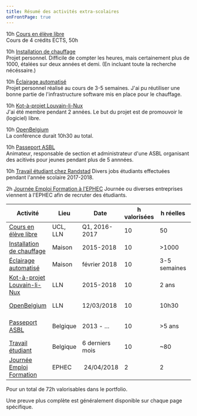 ```yaml
---
title: Résumé des activités extra-scolaires
onFrontPage: true
---
```


10h [Cours en élève libre](Android.md)  
Cours de 4 crédits ECTS, 50h

10h [Installation de chauffage](Chauffage.md)  
Projet personnel. Difficile de compter les heures, mais certainement plus de 1000, étalées sur deux années et demi. (En incluant toute la recherche nécéssaire.)

10h [Éclairage automatisé](Eclairage.md)  
Projet personnel réalisé au cours de 3-5 semaines. J'ai pu réutiliser une bonne partie de l'infrastructure software mis en place pour le chauffage.

10h [Kot-à-projet Louvain-li-Nux](Louvainlinux.md)  
J'ai été membre pendant 2 années. Le but du projet est de promouvoir le (logiciel) libre.

10h [OpenBelgium](OpenBelgium.md)  
La conférence durait 10h30 au total.

10h [Passeport ASBL](Passeport.md)  
Animateur, responsable de section et administrateur d'une ASBL organisant des acitivés pour jeunes pendant plus de 5 annnées.

10h [Travail étudiant chez Randstad](Randstad.md)
Divers jobs étudiants effectuées pendant l'année scolaire 2017-2018.

2h [Journée Emploi Formation à l'EPHEC](JEF.md)
Journée ou diverses entreprises viennent à l'EPHEC afin de recruter des étudiants.

| Activité | Lieu | Date | h valorisées | h réelles | Preuve |
| --- | --- | --- | --- | --- | --- |
| [Cours en élève libre](Android.md) | UCL, LLN | Q1, 2016-2017 | 10 | 50 | [Repo]("assets/lfsab1509-bitbucket.png") |
| [Installation de chauffage](Chauffage.md) | Maison | 2015-2018 | 10 | >1000 | [RPi chaudiere](/assets/chauffage-chaudiere.JPG) |
| [Éclairage automatisé](Eclairage.md) | Maison | février 2018 | 10 | 3-5 semaines | [Alim et arduino]("assets/ecl-alim.JPG") |
| [Kot-à-projet Louvain-li-Nux](Louvainlinux.md) | LLN | 2015-2018 | 10 | 2 ans | [Lettre UCL]("/assets/llnux-lettreucl.png") |
| [OpenBelgium](OpenBelgium.md) | LLN | 12/03/2018 | 10 | 10h30 | [Ticket OpenBelgium]("/assets/TicketOpenBelgium.pdf") |
| [Passeport ASBL](Passeport.md) | Belgique | 2013 - … | 10 | >5 ans | [Membres effectifs de Passeport](http://garcons.passeportasbl.be/presentation/membres-effectifs/) |
| [Travail étudiant](Randstad.md) | Belgique | 6 derniers mois | 10 | ~80 | [Fiche salaire]("assets/randstad.png") |
| [Journée Emploi Formation](JEF.md) | EPHEC | 24/04/2018 | 2 | 2 | Photos de Mme Vroman |

Pour un total de 72h valorisables dans le portfolio.

Une preuve plus complète est généralement disponible sur chaque page spécifique.
